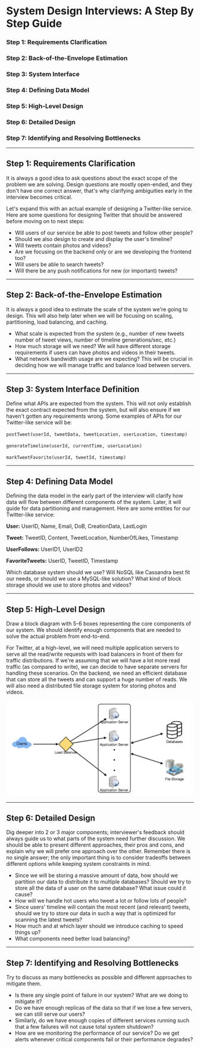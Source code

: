 # System Design Interviews: A Step By Step Guide

### Step 1: Requirements Clarification
### Step 2: Back-of-the-Envelope Estimation
### Step 3: System Interface
### Step 4: Defining Data Model
### Step 5: High-Level Design
### Step 6: Detailed Design
### Step 7: Identifying and Resolving Bottlenecks

---

## Step 1: Requirements Clarification

It is always a good idea to ask questions about the exact scope of the problem we are solving. Design questions are mostly open-ended, and they don't have one correct answer, that's why clarifying ambiguities early in the interview becomes critical.

Let's expand this with an actual example of designing a Twitter-like service. Here are some questions for designing Twitter that should be answered before moving on to next steps:

- Will users of our service be able to post tweets and follow other people?
- Should we also design to create and display the user's timeline?
- Will tweets contain photos and videos?
- Are we focusing on the backend only or are we developing the frontend too?
- Will users be able to search tweets?
- Will there be any push notifications for new (or important) tweets?

---

## Step 2: Back-of-the-Envelope Estimation

It is always a good idea to estimate the scale of the system we're going to design. This will also help later when we will be focusing on scaling, partitioning, load balancing, and caching.

- What scale is expected from the system (e.g., number of new tweets number of tweet views, number of timeline generations/sec, etc.)
- How much storage will we need? We will have different storage requirements if users can have photos and videos in their tweets.
- What network bandwidth usage are we expecting? This will be crucial in deciding how we will manage traffic and balance load between servers.

---

## Step 3: System Interface Definition

Define what APIs are expected from the system. This will not only establish the exact contract expected from the system, but will also ensure if we haven't gotten any requirements wrong. Some examples of APIs for our Twitter-like service will be:

`postTweet(userId, tweetData, tweetLocation, userLocation, timestamp)`

`generateTimeline(userId, currentTime, userLocation)`

`markTweetFavorite(userId, tweetId, timestamp)`

---

## Step 4: Defining Data Model

Defining the data model in the early part of the interview will clarify how data will flow between different components of the system. Later, it will guide for data partitioning and management. Here are some entities for our Twitter-like service:

**User:** UserID, Name, Email, DoB, CreationData, LastLogin

**Tweet:** TweetID, Content, TweetLocation, NumberOfLikes, Timestamp

**UserFollows:** UserID1, UserID2

**FavoriteTweets:** UserID, TweetID, Timestamp

Which database system should we use? Will NoSQL like Cassandra best fit our needs, or should we use a MySQL-like solution? What kind of block storage should we use to store photos and videos?

---

## Step 5: High-Level Design

Draw a block diagram with 5-6 boxes representing the core components of our system. We should identify enough components that are needed to solve the actual problem from end-to-end.

For Twitter, at a high-level, we will need multiple application servers to serve all the read/write requests with load balancers in front of them for traffic distributions. If we're assuming that we will have a lot more read traffic (as compared to write), we can decide to have separate servers for handling these scenarios. On the backend, we need an efficient database that can store all the tweets and can support a huge number of reads. We will also need a distributed file storage system for storing photos and videos.

![example_twitter](example_twitter.png)

---

## Step 6: Detailed Design

Dig deeper into 2 or 3 major components; interviewer's feedback should always guide us to what parts of the system need further discussion. We should be able to present different approaches, their pros and cons, and explain why we will prefer one approach over the other. Remember there is no single answer; the only important thing is to consider tradeoffs between different options while keeping system constraints in mind.

- Since we will be storing a massive amount of data, how should we partition our data to distribute it to multiple databases? Should we try to store all the data of a user on the same database? What issue could it cause?
- How will we handle hot users who tweet a lot or follow lots of people?
- Since users' timeline will contain the most recent (and relevant) tweets, should we try to store our data in such a way that is optimized for scanning the latest tweets?
- How much and at which layer should we introduce caching to speed things up?
- What components need better load balancing?

---

## Step 7: Identifying and Resolving Bottlenecks

Try to discuss as many bottlenecks as possible and different approaches to mitigate them.

- Is there any single point of failure in our system? What are we doing to mitigate it?
- Do we have enough replicas of the data so that if we lose a few servers, we can still serve our users?
- Similarly, do we have enough copies of different services running such that a few failures will not cause total system shutdown?
- How are we monitoring the performance of our service? Do we get alerts whenever critical components fail or their performance degrades?
